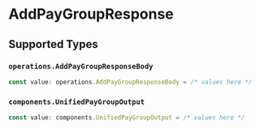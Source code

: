 # AddPayGroupResponse


## Supported Types

### `operations.AddPayGroupResponseBody`

```typescript
const value: operations.AddPayGroupResponseBody = /* values here */
```

### `components.UnifiedPayGroupOutput`

```typescript
const value: components.UnifiedPayGroupOutput = /* values here */
```

